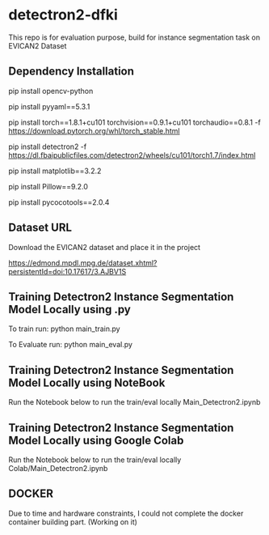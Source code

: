 # detectron2-dfki
This repo is for evaluation purpose, build for instance segmentation task on EVICAN2 Dataset



##  Dependency Installation

pip install opencv-python

pip install pyyaml==5.3.1

pip install torch==1.8.1+cu101 torchvision==0.9.1+cu101 torchaudio==0.8.1 -f https://download.pytorch.org/whl/torch_stable.html

pip install detectron2 -f https://dl.fbaipublicfiles.com/detectron2/wheels/cu101/torch1.7/index.html

pip install matplotlib==3.2.2

pip install Pillow==9.2.0

pip install pycocotools==2.0.4

##  Dataset URL

Download the EVICAN2 dataset and place it in the project

https://edmond.mpdl.mpg.de/dataset.xhtml?persistentId=doi:10.17617/3.AJBV1S



##  Training Detectron2 Instance Segmentation Model Locally using .py

To train run: 
python main_train.py

To Evaluate run:
python main_eval.py


##  Training Detectron2 Instance Segmentation Model Locally using NoteBook

Run the Notebook below to run the train/eval locally 
Main_Detectron2.ipynb


##  Training Detectron2 Instance Segmentation Model Locally using Google Colab

Run the Notebook below to run the train/eval locally 
Colab/Main_Detectron2.ipynb



##  DOCKER

Due to time and hardware constraints, I could not complete the docker container building part.
(Working on it)






